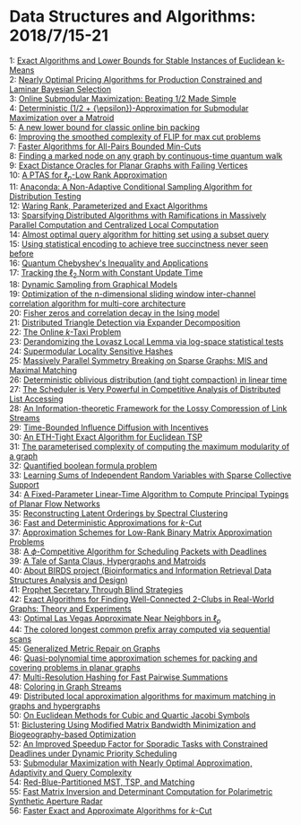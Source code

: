 # Data Structures and Algorithms: 2018/7/15-21  
1: [Exact Algorithms and Lower Bounds for Stable Instances of Euclidean  k-Means](https://doi.org/10.48550/arXiv.1807.05443)  
2: [Nearly Optimal Pricing Algorithms for Production Constrained and Laminar  Bayesian Selection](https://doi.org/10.48550/arXiv.1807.05477)  
3: [Online Submodular Maximization: Beating 1/2 Made Simple](https://doi.org/10.48550/arXiv.1807.05529)  
4: [Deterministic (1/2 + {\epsilon})-Approximation for Submodular  Maximization over a Matroid](https://doi.org/10.48550/arXiv.1807.05532)  
5: [A new lower bound for classic online bin packing](https://doi.org/10.48550/arXiv.1807.05554)  
6: [Improving the smoothed complexity of FLIP for max cut problems](https://doi.org/10.48550/arXiv.1807.05665)  
7: [Faster Algorithms for All-Pairs Bounded Min-Cuts](https://doi.org/10.48550/arXiv.1807.05803)  
8: [Finding a marked node on any graph by continuous-time quantum walk](https://doi.org/10.48550/arXiv.1807.05957)  
9: [Exact Distance Oracles for Planar Graphs with Failing Vertices](https://doi.org/10.48550/arXiv.1807.05968)  
10: [A PTAS for $\ell_p$-Low Rank Approximation](https://doi.org/10.48550/arXiv.1807.06101)  
11: [Anaconda: A Non-Adaptive Conditional Sampling Algorithm for Distribution  Testing](https://doi.org/10.48550/arXiv.1807.06168)  
12: [Waring Rank, Parameterized and Exact Algorithms](https://doi.org/10.48550/arXiv.1807.06194)  
13: [Sparsifying Distributed Algorithms with Ramifications in Massively  Parallel Computation and Centralized Local Computation](https://doi.org/10.48550/arXiv.1807.06251)  
14: [Almost optimal query algorithm for hitting set using a subset query](https://doi.org/10.48550/arXiv.1807.06272)  
15: [Using statistical encoding to achieve tree succinctness never seen  before](https://doi.org/10.48550/arXiv.1807.06359)  
16: [Quantum Chebyshev's Inequality and Applications](https://doi.org/10.48550/arXiv.1807.06456)  
17: [Tracking the $\ell_2$ Norm with Constant Update Time](https://doi.org/10.48550/arXiv.1807.06479)  
18: [Dynamic Sampling from Graphical Models](https://doi.org/10.48550/arXiv.1807.06481)  
19: [Optimization of the n-dimensional sliding window inter-channel  correlation algorithm for multi-core architecture](https://doi.org/10.48550/arXiv.1807.06507)  
20: [Fisher zeros and correlation decay in the Ising model](https://doi.org/10.48550/arXiv.1807.06577)  
21: [Distributed Triangle Detection via Expander Decomposition](https://doi.org/10.48550/arXiv.1807.06624)  
22: [The Online $k$-Taxi Problem](https://doi.org/10.48550/arXiv.1807.06645)  
23: [Derandomizing the Lovasz Local Lemma via log-space statistical tests](https://doi.org/10.48550/arXiv.1807.06672)  
24: [Supermodular Locality Sensitive Hashes](https://doi.org/10.48550/arXiv.1807.06686)  
25: [Massively Parallel Symmetry Breaking on Sparse Graphs: MIS and Maximal  Matching](https://doi.org/10.48550/arXiv.1807.06701)  
26: [Deterministic oblivious distribution (and tight compaction) in linear  time](https://doi.org/10.48550/arXiv.1807.06719)  
27: [The Scheduler is Very Powerful in Competitive Analysis of Distributed  List Accessing](https://doi.org/10.48550/arXiv.1807.06820)  
28: [An Information-theoretic Framework for the Lossy Compression of Link  Streams](https://doi.org/10.48550/arXiv.1807.06874)  
29: [Time-Bounded Influence Diffusion with Incentives](https://doi.org/10.48550/arXiv.1807.06921)  
30: [An ETH-Tight Exact Algorithm for Euclidean TSP](https://doi.org/10.48550/arXiv.1807.06933)  
31: [The parameterised complexity of computing the maximum modularity of a  graph](https://doi.org/10.48550/arXiv.1807.06965)  
32: [Quantified boolean formula problem](https://doi.org/10.48550/arXiv.1807.07005)  
33: [Learning Sums of Independent Random Variables with Sparse Collective  Support](https://doi.org/10.48550/arXiv.1807.07013)  
34: [A Fixed-Parameter Linear-Time Algorithm to Compute Principal Typings of  Planar Flow Networks](https://doi.org/10.48550/arXiv.1807.07067)  
35: [Reconstructing Latent Orderings by Spectral Clustering](https://doi.org/10.48550/arXiv.1807.07122)  
36: [Fast and Deterministic Approximations for $k$-Cut](https://doi.org/10.48550/arXiv.1807.07143)  
37: [Approximation Schemes for Low-Rank Binary Matrix Approximation Problems](https://doi.org/10.48550/arXiv.1807.07156)  
38: [A $\phi$-Competitive Algorithm for Scheduling Packets with Deadlines](https://doi.org/10.48550/arXiv.1807.07177)  
39: [A Tale of Santa Claus, Hypergraphs and Matroids](https://doi.org/10.48550/arXiv.1807.07189)  
40: [About BIRDS project (Bioinformatics and Information Retrieval Data  Structures Analysis and Design)](https://doi.org/10.48550/arXiv.1807.07937)  
41: [Prophet Secretary Through Blind Strategies](https://doi.org/10.48550/arXiv.1807.07483)  
42: [Exact Algorithms for Finding Well-Connected 2-Clubs in Real-World  Graphs: Theory and Experiments](https://doi.org/10.48550/arXiv.1807.07516)  
43: [Optimal Las Vegas Approximate Near Neighbors in $\ell_p$](https://doi.org/10.48550/arXiv.1807.07527)  
44: [The colored longest common prefix array computed via sequential scans](https://doi.org/10.48550/arXiv.1807.07596)  
45: [Generalized Metric Repair on Graphs](https://doi.org/10.48550/arXiv.1807.07619)  
46: [Quasi-polynomial time approximation schemes for packing and covering  problems in planar graphs](https://doi.org/10.48550/arXiv.1807.07626)  
47: [Multi-Resolution Hashing for Fast Pairwise Summations](https://doi.org/10.48550/arXiv.1807.07635)  
48: [Coloring in Graph Streams](https://doi.org/10.48550/arXiv.1807.07640)  
49: [Distributed local approximation algorithms for maximum matching in  graphs and hypergraphs](https://doi.org/10.48550/arXiv.1807.07645)  
50: [On Euclidean Methods for Cubic and Quartic Jacobi Symbols](https://doi.org/10.48550/arXiv.1807.07719)  
51: [Biclustering Using Modified Matrix Bandwidth Minimization and  Biogeography-based Optimization](https://doi.org/10.48550/arXiv.1807.07830)  
52: [An Improved Speedup Factor for Sporadic Tasks with Constrained Deadlines  under Dynamic Priority Scheduling](https://doi.org/10.48550/arXiv.1807.08579)  
53: [Submodular Maximization with Nearly Optimal Approximation, Adaptivity  and Query Complexity](https://doi.org/10.48550/arXiv.1807.07889)  
54: [Red-Blue-Partitioned MST, TSP, and Matching](https://doi.org/10.48550/arXiv.1807.08065)  
55: [Fast Matrix Inversion and Determinant Computation for Polarimetric  Synthetic Aperture Radar](https://doi.org/10.48550/arXiv.1807.08084)  
56: [Faster Exact and Approximate Algorithms for $k$-Cut](https://doi.org/10.48550/arXiv.1807.08144)  